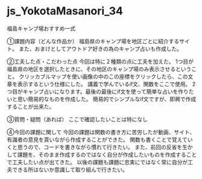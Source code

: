 # js_YokotaMasanori_34
福島キャンプ場おすすめ一式

①課題内容（どんな作品か）
福島県のキャンプ場を地区ごとに紹介するサイト。
また、おまけとしてアウトドア好きの為のキャンプ占いも作成した。


②工夫した点・こだわった点
今回は特に２種類の点に工夫を加えた。
1つ目が福島県の地区を選択したときに、その地区のキャンプ場のみ表示させるということ。
クリッカブルマップを使い画像の中のこの座標をクリックしたら、この文章を表示するという仕様にした。
講義で学んでいるif文、関数をここで使用。
2つ目がキャンプ占いになります。最後の最後にif文を使って簡単な占いを作りたいと思い簡易的なものを作成した。
簡易的でシンプルなif文ですが、即興で作成することが出来た。


③質問・疑問（あれば）
ここで確認したいことは特になし

④今回の課題に関して
今回の課題は関数の書き方に苦労したが動画、サイト、有識者の意見を貰いながら作成することができた。
関数も書くことで覚えていくと思うので、コードを書きながら慣れて行きたい。
また、前回の反省を生かして課題を、そのまま作成するのではなく自分が作成したいものを作成することで工夫したい点が出てきた。
以後の課題も課題に忠実にではなく常に自分が工夫できる所はないか意識して取り組んで行きたい。
